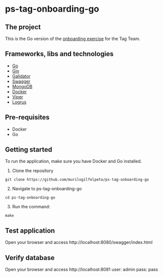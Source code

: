 # ps-tag-onboarding-go

## The project
This is the Go version of the [onboarding exercise](https://github.com/wexinc/ps-tag-onboarding) for the Tag Team.

## Frameworks, libs and technologies
- [Go](https://go.dev/)
- [Gin](https://github.com/gin-gonic/gin)
- [Galidator](https://github.com/golodash/galidator)
- [Swagger](https://github.com/swaggo/gin-swagger)
- [MongoDB](https://www.mongodb.com/)
- [Docker](https://www.docker.com/)
- [Viper](https://github.com/spf13/viper)
- [Logrus](https://github.com/Sirupsen/logrus)

## Pre-requisites
- Docker
- Go

## Getting started
To run the application, make sure you have Docker and Go installed.
1. Clone the repository
```shell
git clone https://github.com/murilogilfelpeto/ps-tag-onboarding-go
```

2. Navigate to ps-tag-onboarding-go
```shell
cd ps-tag-onboarding-go
```

3. Run the command:
```shell
make
```

## Test application
Open your browser and access http://localhost:8080/swagger/index.html

## Verify database
Open your browser and access http://localhost:8081
user: admin
pass: pass